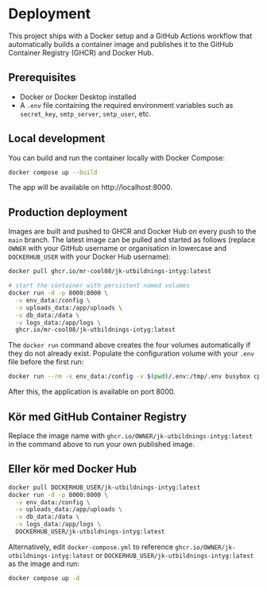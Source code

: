 # Deployment

This project ships with a Docker setup and a GitHub Actions workflow that automatically builds a container image and publishes it to the GitHub Container Registry (GHCR) and Docker Hub.

## Prerequisites

- Docker or Docker Desktop installed
- A `.env` file containing the required environment variables such as `secret_key`, `smtp_server`, `smtp_user`, etc.

## Local development

You can build and run the container locally with Docker Compose:

```bash
docker compose up --build
```

The app will be available on http://localhost:8000.

## Production deployment

Images are built and pushed to GHCR and Docker Hub on every push to the `main` branch. The latest image can be pulled and started as follows (replace `OWNER` with your GitHub username or organisation in lowercase and `DOCKERHUB_USER` with your Docker Hub username):

```bash
docker pull ghcr.io/mr-cool08/jk-utbildnings-intyg:latest

# start the container with persistent named volumes
docker run -d -p 8000:8000 \
  -v env_data:/config \
  -v uploads_data:/app/uploads \
  -v db_data:/data \
  -v logs_data:/app/logs \
  ghcr.io/mr-cool08/jk-utbildnings-intyg:latest
```

The `docker run` command above creates the four volumes automatically if they do not already exist. Populate the configuration volume with your `.env` file before the first run:

```bash
docker run --rm -v env_data:/config -v $(pwd)/.env:/tmp/.env busybox cp /tmp/.env /config/.env
```

After this, the application is available on port 8000.

## Kör med GitHub Container Registry
Replace the image name with `ghcr.io/OWNER/jk-utbildnings-intyg:latest` in the command above to run your own published image.

## Eller kör med Docker Hub
```bash
docker pull DOCKERHUB_USER/jk-utbildnings-intyg:latest
docker run -d -p 8000:8000 \
  -v env_data:/config \
  -v uploads_data:/app/uploads \
  -v db_data:/data \
  -v logs_data:/app/logs \
  DOCKERHUB_USER/jk-utbildnings-intyg:latest
```

Alternatively, edit `docker-compose.yml` to reference `ghcr.io/OWNER/jk-utbildnings-intyg:latest` or `DOCKERHUB_USER/jk-utbildnings-intyg:latest` as the image and run:

```bash
docker compose up -d
```

